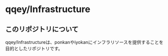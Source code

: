 # qqey/Infrastructure

## このリポジトリについて

qqey/Infrastructureは、ponkanやiyokanにインフラリソースを提供することを目的としたリポジトリです。

